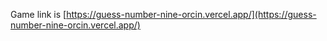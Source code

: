 Game link is [https://guess-number-nine-orcin.vercel.app/](https://guess-number-nine-orcin.vercel.app/)
